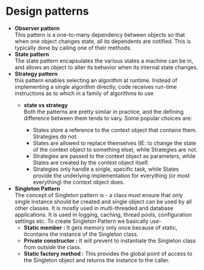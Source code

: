 ﻿# Design patterns
- **Observer pattern**
<br> This pattern is a one-to-many dependency between objects so that when one object changes state, all its dependents are notified. This is typically done by calling one of their methods.
- **State pattern**
<br>The state pattern encapsulates the various states a machine can be in, and allows an object to alter its behavior when its internal state changes. 
- **Strategy pattern**
<br>this pattern enables selecting an algorithm at runtime. Instead of implementing a single algorithm directly, code receives run-time instructions as to which in a family of algorithms to use
	 - **state vs strategy**
	 <br> Both the patterns are pretty similar in practice, and the defining difference between them tends to vary. Some popular choices are:

		- States store a reference to the context object that contains them. Strategies do not.
		- States are allowed to replace themselves (IE: to change the state of the context object to something else), while Strategies are not.
		- Strategies are passed to the context object as parameters, while States are created by the context object itself.
		- Strategies only handle a single, specific task, while States provide the underlying implementation for everything (or most everything) the context object does.
- **Singleton Pattern**
<br>The concept of Singleton pattern is - a class must ensure that only single instance should be created and single object can be used by all other classes. It is mostly used in multi-threaded and database applications. It is used in logging, caching, thread pools, configuration settings etc. To create Singleton Pattern we basically use-
	- **Static member :** It gets memory only once because of static, itcontains the instance of the Singleton class.
	- **Private constructor :** It will prevent to instantiate the Singleton class from outside the class.
	- **Static factory method :** This provides the global point of access to the Singleton object and returns the instance to the caller.



